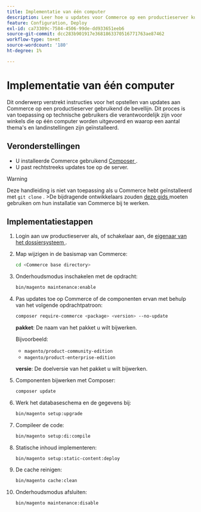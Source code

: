 ```yaml
---
title: Implementatie van één computer
description: Leer hoe u updates voor Commerce op een productieserver kunt implementeren via de opdrachtregel.
feature: Configuration, Deploy
exl-id: ca73309c-7584-4506-99de-dd933651eeb6
source-git-commit: dcc283b901917e3681863370516771763ae87462
workflow-type: tm+mt
source-wordcount: '180'
ht-degree: 1%

---
```


# Implementatie van één computer

Dit onderwerp verstrekt instructies voor het opstellen van updates aan Commerce op een productieserver gebruikend de bevellijn. Dit proces is van toepassing op technische gebruikers die verantwoordelijk zijn voor winkels die op één computer worden uitgevoerd en waarop een aantal thema&#39;s en landinstellingen zijn geïnstalleerd.

## Veronderstellingen

- U installeerde Commerce gebruikend [ Composer ](../../installation/composer.md).
- U past rechtstreeks updates toe op de server.

>[!WARNING]
>
>Deze handleiding is niet van toepassing als u Commerce hebt geïnstalleerd met `git clone` .
>&#x200B;>De bijdragende ontwikkelaars zouden [ deze gids ][install] moeten gebruiken om hun installatie van Commerce bij te werken.

## Implementatiestappen

1. Login aan uw productieserver als, of schakelaar aan, de [ eigenaar van het dossiersysteem ](../../installation/prerequisites/file-system/overview.md).

1. Map wijzigen in de basismap van Commerce:

   ```bash
   cd <Commerce base directory>
   ```

1. Onderhoudsmodus inschakelen met de opdracht:

   ```bash
   bin/magento maintenance:enable
   ```

1. Pas updates toe op Commerce of de componenten ervan met behulp van het volgende opdrachtpatroon:

   ```bash
   composer require-commerce <package> <version> --no-update
   ```

   **pakket**: De naam van het pakket u wilt bijwerken.

   Bijvoorbeeld:

   - `magento/product-community-edition`
   - `magento/product-enterprise-edition`

   **versie**: De doelversie van het pakket u wilt bijwerken.

1. Componenten bijwerken met Composer:

   ```bash
   composer update
   ```

1. Werk het databaseschema en de gegevens bij:

   ```bash
   bin/magento setup:upgrade
   ```

1. Compileer de code:

   ```bash
   bin/magento setup:di:compile
   ```

1. Statische inhoud implementeren:

   ```bash
   bin/magento setup:static-content:deploy
   ```

1. De cache reinigen:

   ```bash
   bin/magento cache:clean
   ```

1. Onderhoudsmodus afsluiten:

   ```bash
   bin/magento maintenance:disable
   ```

<!-- link definitions -->

[install]: https://developer.adobe.com/commerce/contributor/guides/install/update-dependencies/
